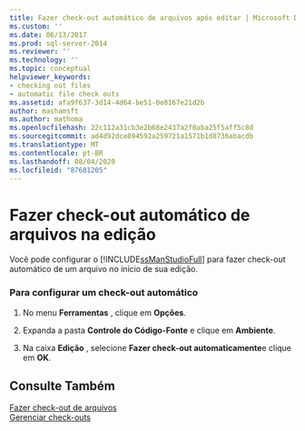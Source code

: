 ```yaml
---
title: Fazer check-out automático de arquivos após editar | Microsoft Docs
ms.custom: ''
ms.date: 06/13/2017
ms.prod: sql-server-2014
ms.reviewer: ''
ms.technology: ''
ms.topic: conceptual
helpviewer_keywords:
- checking out files
- automatic file check outs
ms.assetid: afa9f637-3d14-4d64-be51-0e8167e21d2b
author: mashamsft
ms.author: mathoma
ms.openlocfilehash: 22c112a31cb3e2b68e2437a2f0aba25f5aff5c8d
ms.sourcegitcommit: ad4d92dce894592a259721a1571b1d8736abacdb
ms.translationtype: MT
ms.contentlocale: pt-BR
ms.lasthandoff: 08/04/2020
ms.locfileid: "87681205"
---
```

# <a name="automatically-check-out-files-upon-edit"></a>Fazer check-out automático de arquivos na edição
  Você pode configurar o [!INCLUDE[ssManStudioFull](../includes/ssmanstudiofull-md.md)] para fazer check-out automático de um arquivo no início de sua edição.  
  
### <a name="to-configure-automatic-checkout"></a>Para configurar um check-out automático  
  
1.  No menu **Ferramentas** , clique em **Opções**.  
  
2.  Expanda a pasta **Controle do Código-Fonte** e clique em **Ambiente**.  
  
3.  Na caixa **Edição** , selecione **Fazer check-out automaticamente**e clique em **OK**.  
  
## <a name="see-also"></a>Consulte Também  
 [Fazer check-out de arquivos](../../2014/database-engine/check-out-files.md)   
 [Gerenciar check-outs](../../2014/database-engine/manage-checkouts.md)  
  
  
